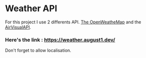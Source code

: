 
# Weather API

For this project I use 2 differents API. [The OpenWeatheMap](https://openweathermap.org/api/one-call-api) and the [AirVisualAPI](https://api-docs.iqair.com/?version=latest#detailed-response-example).

### Here's the link : https://weather.august1.dev/

Don't forget to allow localisation.
